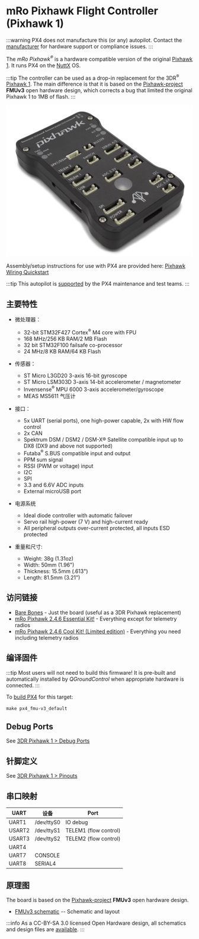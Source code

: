 # mRo Pixhawk Flight Controller (Pixhawk 1)

:::warning
PX4 does not manufacture this (or any) autopilot.
Contact the [manufacturer](https://store.mrobotics.io/) for hardware support or compliance issues.
:::

The _mRo Pixhawk<sup>&reg;</sup>_ is a hardware compatible version of the original [Pixhawk 1](../flight_controller/pixhawk.md). It runs PX4 on the [NuttX](https://nuttx.apache.org/) OS.

:::tip
The controller can be used as a drop-in replacement for the 3DR<sup>&reg;</sup> [Pixhawk 1](../flight_controller/pixhawk.md).
The main difference is that it is based on the [Pixhawk-project](https://pixhawk.org/) **FMUv3** open hardware design, which corrects a bug that limited the original Pixhawk 1 to 1MB of flash.
:::

![mRo Pixhawk Image](../../assets/flight_controller/mro/mro_pixhawk.jpg)

Assembly/setup instructions for use with PX4 are provided here: [Pixhawk Wiring Quickstart](../assembly/quick_start_pixhawk.md)

:::tip
This autopilot is [supported](../flight_controller/autopilot_pixhawk_standard.md) by the PX4 maintenance and test teams.
:::

## 主要特性

- 微处理器：
  - 32-bit STM32F427 Cortex<sup>&reg;</sup> M4 core with FPU
  - 168 MHz/256 KB RAM/2 MB Flash
  - 32 bit STM32F100 failsafe co-processor
  - 24 MHz/8 KB RAM/64 KB Flash

- 传感器：
  - ST Micro L3GD20 3-axis 16-bit gyroscope
  - ST Micro LSM303D 3-axis 14-bit accelerometer / magnetometer
  - Invensense<sup>&reg;</sup> MPU 6000 3-axis accelerometer/gyroscope
  - MEAS MS5611 气压计

- 接口：
  - 5x UART (serial ports), one high-power capable, 2x with HW flow control
  - 2x CAN
  - Spektrum DSM / DSM2 / DSM-X® Satellite compatible input up to DX8 (DX9 and above not supported)
  - Futaba<sup>&reg;</sup> S.BUS compatible input and output
  - PPM sum signal
  - RSSI (PWM or voltage) input
  - I2C
  - SPI
  - 3.3 and 6.6V ADC inputs
  - External microUSB port

- 电源系统
  - Ideal diode controller with automatic failover
  - Servo rail high-power (7 V) and high-current ready
  - All peripheral outputs over-current protected, all inputs ESD protected

- 重量和尺寸:
  - Weight: 38g (1.31oz)
  - Width: 50mm (1.96")
  - Thickness: 15.5mm (.613")
  - Length: 81.5mm (3.21")

## 访问链接

- [Bare Bones](https://store.mrobotics.io/Genuine-PixHawk-1-Barebones-p/mro-pixhawk1-bb-mr.htm) - Just the board (useful as a 3DR Pixhawk replacement)
- [mRo Pixhawk 2.4.6 Essential Kit!](https://store.mrobotics.io/Genuine-PixHawk-Flight-Controller-p/mro-pixhawk1-minkit-mr.htm) - Everything except for telemetry radios
- [mRo Pixhawk 2.4.6 Cool Kit! (Limited edition)](https://store.mrobotics.io/product-p/mro-pixhawk1-fullkit-mr.htm) - Everything you need including telemetry radios

## 编译固件

:::tip
Most users will not need to build this firmware!
It is pre-built and automatically installed by _QGroundControl_ when appropriate hardware is connected.
:::

To [build PX4](../dev_setup/building_px4.md) for this target:

```
make px4_fmu-v3_default
```

## Debug Ports

See [3DR Pixhawk 1 > Debug Ports](../flight_controller/pixhawk.md#debug-ports)

## 针脚定义

See [3DR Pixhawk 1 > Pinouts](../flight_controller/pixhawk.md#pinouts)

## 串口映射

| UART   | 设备         | Port                                     |
| ------ | ---------- | ---------------------------------------- |
| UART1  | /dev/ttyS0 | IO debug                                 |
| USART2 | /dev/ttyS1 | TELEM1 (flow control) |
| USART3 | /dev/ttyS2 | TELEM2 (flow control) |
| UART4  |            |                                          |
| UART7  | CONSOLE    |                                          |
| UART8  | SERIAL4    |                                          |

<!-- Note: Got ports using https://github.com/PX4/PX4-user_guide/pull/672#issuecomment-598198434 -->

## 原理图

The board is based on the [Pixhawk-project](https://pixhawk.org/) **FMUv3** open hardware design.

- [FMUv3 schematic](https://github.com/pixhawk/Hardware/raw/master/FMUv3_REV_D/Schematic%20Print/Schematic%20Prints.PDF) -- Schematic and layout

:::info
As a CC-BY-SA 3.0 licensed Open Hardware design, all schematics and design files are [available](https://github.com/pixhawk/Hardware).
:::
